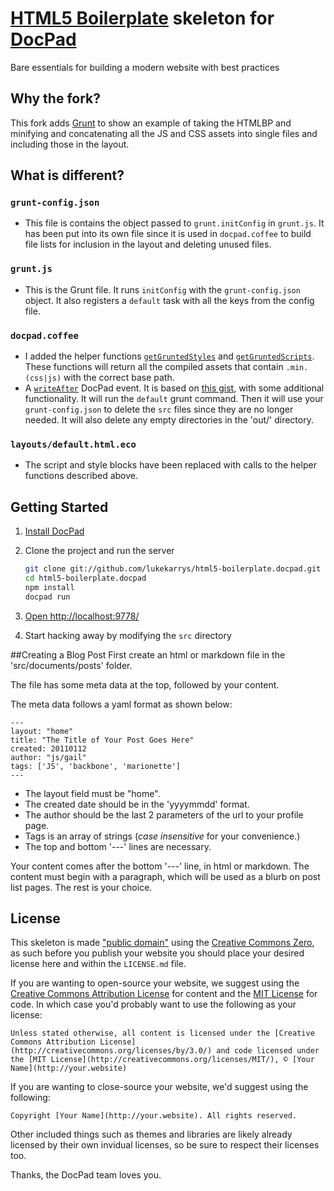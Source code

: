 # [HTML5 Boilerplate](http://html5boilerplate.com/) skeleton for [DocPad](https://github.com/bevry/docpad)
Bare essentials for building a modern website with best practices

## Why the fork?
This fork adds [Grunt](http://gruntjs.com/) to show an example of taking the HTMLBP and minifying and concatenating all the JS and CSS assets into single files and including those in the layout.

## What is different?

### `grunt-config.json`
- This file is contains the object passed to `grunt.initConfig` in `grunt.js`. It has been put into its own file since it is used in `docpad.coffee` to build file lists for inclusion in the layout and deleting unused files.

### `grunt.js`
- This is the Grunt file. It runs `initConfig` with the `grunt-config.json` object. It also registers a `default` task with all the keys from the config file.

### `docpad.coffee`
- I added the helper functions [`getGruntedStyles`]() and [`getGruntedScripts`](). These functions will return all the compiled assets that contain `.min.(css|js)` with the correct base path.
- A [`writeAfter`]() DocPad event. It is based on [this gist](https://gist.github.com/3898915), with some additional functionality. It will run the `default` grunt command. Then it will use your `grunt-config.json` to delete the `src` files since they are no longer needed. It will also delete any empty directories in the 'out/' directory.

### `layouts/default.html.eco`
- The script and style blocks have been replaced with calls to the helper functions described above.


## Getting Started

1. [Install DocPad](https://github.com/bevry/docpad)

1. Clone the project and run the server

	``` bash
	git clone git://github.com/lukekarrys/html5-boilerplate.docpad.git
	cd html5-boilerplate.docpad
	npm install
	docpad run
	```

1. [Open http://localhost:9778/](http://localhost:9778/)

1. Start hacking away by modifying the `src` directory


##Creating a Blog Post
First create an html or markdown file in the 'src/documents/posts' folder.

The file has some meta data at the top, followed by your content.

The meta data follows a yaml format as shown below:

    ---
    layout: "home"
    title: "The Title of Your Post Goes Here"
    created: 20110112
    author: "js/gail"
    tags: ['JS', 'backbone', 'marionette']
    ---

- The layout field must be "home".
- The created date should be in the 'yyyymmdd' format.
- The author should be the last 2 parameters of the url to your profile page.
- Tags is an array of strings (*case insensitive* for your convenience.)
- The top and bottom '---' lines are necessary.

Your content comes after the bottom '---' line, in html or markdown. The content must begin with a paragraph, which will be used as a blurb on post list pages. The rest is your choice.

## License

This skeleton is made ["public domain"](http://en.wikipedia.org/wiki/Public_domain) using the [Creative Commons Zero](http://creativecommons.org/publicdomain/zero/1.0/), as such before you publish your website you should place your desired license here and within the `LICENSE.md` file.

If you are wanting to open-source your website, we suggest using the [Creative Commons Attribution License](http://creativecommons.org/licenses/by/3.0/) for content and the [MIT License](http://creativecommons.org/licenses/MIT/) for code. In which case you'd probably want to use the following as your license:

	Unless stated otherwise, all content is licensed under the [Creative Commons Attribution License](http://creativecommons.org/licenses/by/3.0/) and code licensed under the [MIT License](http://creativecommons.org/licenses/MIT/), © [Your Name](http://your.website)

If you are wanting to close-source your website, we'd suggest using the following:

	Copyright [Your Name](http://your.website). All rights reserved.

Other included things such as themes and libraries are likely already licensed by their own invidual licenses, so be sure to respect their licenses too.

Thanks, the DocPad team loves you.